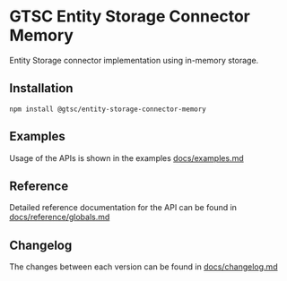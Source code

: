 # GTSC Entity Storage Connector Memory

Entity Storage connector implementation using in-memory storage.

## Installation

```shell
npm install @gtsc/entity-storage-connector-memory
```

## Examples

Usage of the APIs is shown in the examples [docs/examples.md](docs/examples.md)

## Reference

Detailed reference documentation for the API can be found in [docs/reference/globals.md](docs/reference/globals.md)

## Changelog

The changes between each version can be found in [docs/changelog.md](docs/changelog.md)

